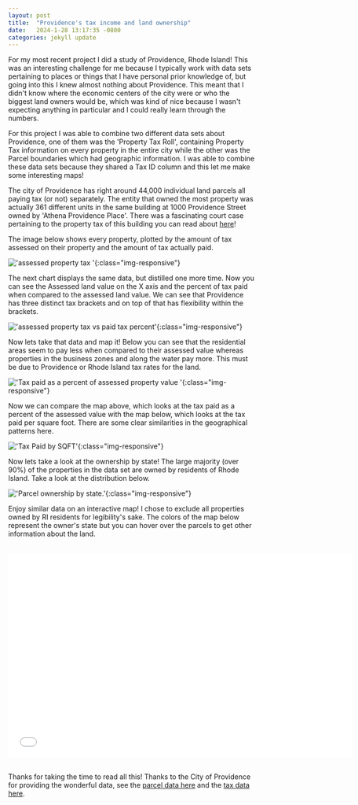 ```yaml
---
layout: post
title:  "Providence's tax income and land ownership"
date:   2024-1-28 13:17:35 -0800
categories: jekyll update
---
```


For my most recent project I did a study of Providence, Rhode Island! This was an interesting challenge for me because I typically work with data sets pertaining to places or things that I have personal prior knowledge of, but going into this I knew almost nothing about Providence. This meant that I didn't know where the economic centers of the city were or who the biggest land owners would be, which was kind of nice because I wasn't expecting anything in particular and I could really learn through the numbers.

For this project I was able to combine two different data sets about Providence, one of them was the 'Property Tax Roll', containing Property Tax information on every property in the entire city while the other was the Parcel boundaries which had geographic information. I was able to combine these data sets because they shared a Tax ID column and this let me make some interesting maps! 

The city of Providence has right around 44,000 individual land parcels all paying tax (or not) separately. The entity that owned the most property was actually 361 different units in the same building at 1000 Providence Street owned by 'Athena Providence Place'. There was a fascinating court case pertaining to the property tax of this building you can read about [here](https://law.justia.com/cases/rhode-island/supreme-court/2021/19-247.html)!

The image below shows every property, plotted by the amount of tax assessed on their property and the amount of tax actually paid. 

!['assessed property tax '](/images/Providence/Assessed%20Property%20Value%20vs%20Paid%20Tax.png){:class="img-responsive"}

The next chart displays the same data, but distilled one more time. Now you can see the Assessed land value on the X axis and the percent of tax paid when compared to the assessed land value. We can see that Providence has three distinct tax brackets and on top of that has flexibility within the brackets.

!['assessed property tax vs paid tax percent'](/images/Providence/Assessed%20Property%20Value%20vs%20Paid%20Tax%20Percent.png){:class="img-responsive"}

Now lets take that data and map it! Below you can see that the residential areas seem to pay less when compared to their assessed value whereas properties in the business zones and along the water pay more. This must be due to Providence or Rhode Island tax rates for the land.

!['Tax paid as a percent of assessed property value '](/images/Providence/Realized%20Tax%20Percentage%20map.png){:class="img-responsive"}

Now we can compare the map above, which looks at the tax paid as a percent of the assessed value with the map below, which looks at the tax paid per square foot. There are some clear similarities in the geographical patterns here.

!['Tax Paid by SQFT'](/images/Providence/Assessed%20Property%20Value%20by%20SQFT.png){:class="img-responsive"}

Now lets take a look at the ownership by state! The large majority (over 90%) of the properties in the data set are owned by residents of Rhode Island. Take a look at the distribution below.

!['Parcel ownership by state.'](/images/Providence/All%20Properties%20By%20State.png){:class="img-responsive"}

Enjoy similar data on an interactive map! I chose to exclude all properties owned by RI residents for legibility's sake. The colors of the map below represent the owner's state but you can hover over the parcels to get other information about the land. 

<br>
<div class="video-container">
    <iframe src="/images/Providence/Out_of_state_ownership.html" height="415" width="700" allowfullscreen="" frameborder="0">
    </iframe>
</div>
<br>


Thanks for taking the time to read all this! Thanks to the City of Providence for providing the wonderful data, see the [parcel data here](https://data.providenceri.gov/Neighborhoods/Providence-Parcel-Boundaries-2017/78bu-i8at) and the [tax data here](https://data.providenceri.gov/dataset/2023-Property-Tax-Roll/fd8d-n74v/about_data).